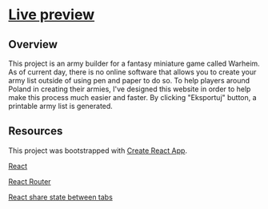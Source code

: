 # [Live preview](https://warheimbuilder.netlify.app/)

## Overview

This project is an army builder for a fantasy miniature game called Warheim. As of current day, there is no online software that allows you to create your army list outside of using pen and paper to do so. To help players around Poland in creating their armies, I've designed this website in order to help make this process much easier and faster. By clicking "Eksportuj" button, a printable army list is generated.

## Resources
This project was bootstrapped with [Create React App](https://github.com/facebook/create-react-app).

[React](https://reactjs.org/)

[React Router](https://reactrouter.com/en/main)

[React share state between tabs](https://www.npmjs.com/package/react-share-states-between-tabs)
